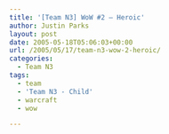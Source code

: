 ```yaml
---
title: '[Team N3] WoW #2 – Heroic'
author: Justin Parks
layout: post
date: 2005-05-18T05:06:03+00:00
url: /2005/05/17/team-n3-wow-2-heroic/
categories:
  - Team N3
tags:
  - team
  - 'Team N3 - Child'
  - warcraft
  - wow

---
```

